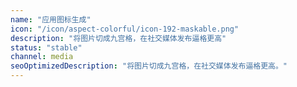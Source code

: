 ```yaml
---
name: "应用图标生成"
icon: "/icon/aspect-colorful/icon-192-maskable.png"
description: "将图片切成九宫格，在社交媒体发布逼格更高"
status: "stable"
channel: media
seoOptimizedDescription: "将图片切成九宫格，在社交媒体发布逼格更高。"
---
```


